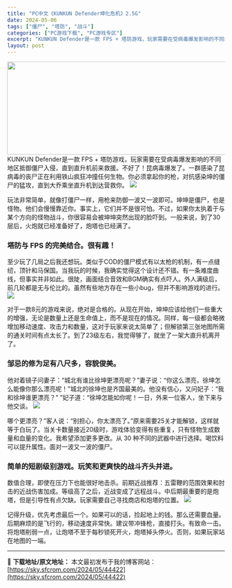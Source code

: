 ```yaml
---
title: "PC中文《KUNKUN Defender坤化危机》2.5G"
date: 2024-05-06
tags: ["僵尸", "塔防", "战斗"]
categories: ["PC游戏下载", "PC游戏专区"]
excerpt: "KUNKUN Defender是一款 FPS + 塔防游戏，玩家需要在受病毒爆发影响的不同地区抵御僵尸入侵，直到直升机前来救援。不好了！昆病毒爆发了。一群感染了昆病毒的丧尸正在利用铁山疯狂冲撞任何生物。你必须拿起你的枪，对抗感染坤的僵尸的猛攻，直到大乔乘坐直升机到达营救你。 玩法非常简单，就像打僵尸&hellip;"
layout: post
---
```


<img class="aligncenter size-full wp-image-44217" src="https://sky.sfcrom.com/wp-content/uploads/2024/05/20240505103045-2f003.jpeg" alt="" width="1200" height="215" />
KUNKUN Defender是一款 FPS + 塔防游戏，玩家需要在受病毒爆发影响的不同地区抵御僵尸入侵，直到直升机前来救援。不好了！昆病毒爆发了。一群感染了昆病毒的丧尸正在利用铁山疯狂冲撞任何生物。你必须拿起你的枪，对抗感染坤的僵尸的猛攻，直到大乔乘坐直升机到达营救你。

<img src="https://sky.sfcrom.com/wp-content/uploads/2024/05/20240506091328-35f5a.jpeg" />

玩法非常简单，就像打僵尸一样，用枪来防御一波又一波即可。坤坤是僵尸，也是怪物。他们会慢慢靠近你。事实上，它们并不是很可怕。不过，如果你太执着于与某个方向的怪物战斗，你很容易会被坤坤突然出现的脸吓到。一般来说，到了30层后，火炮就已经准备好了，炮塔也已经满了。
<h3>塔防与 FPS 的完美结合。很有趣！</h3>
至少玩了几局之后我还想玩。类似于COD的僵尸模式有以太枪的机制，有一点缝纫，顶针和马保国。当我玩的时候，我确实觉得这个设计还不错。有一条难度曲线，但事实并非如此。很陡，画面结合音效和BGM确实有点吓人。外人满级后，前几轮都是无与伦比的。虽然有些地方存在一些小bug，但并不影响游戏的进行。

<img src="https://sky.sfcrom.com/wp-content/uploads/2024/05/20240506091331-f13c1.jpeg" />

对于一款8元的游戏来说，绝对是合格的。从现在开始，坤坤应该给他们一些重大的增强，无论是数量上还是生命值上，而不是现在的情况。同样，每一级都会略微增加移动速度、攻击力和数量，这对于玩家来说太简单了；但解锁第三张地图所需的通关时间有点太长了。到了23级左右，我觉得够了，就坐了一架大直升机离​​开了。
<h3>邹忌的修为足有八尺多，容貌俊美。</h3>
他对着镜子问妻子：“城北有谁比徐坤更漂亮呢？”妻子说：“你这么漂亮，徐坤怎么能像你那么漂亮呢！”城北的徐坤也是齐国最美的。他没有信心，又问妃子：“我和徐坤谁更漂亮？” ”妃子道：“徐坤怎能如你呢！一日，外来一位客人，坐下来与他交谈。

<img src="https://sky.sfcrom.com/wp-content/uploads/2024/05/20240506091335-77ccf.jpeg" />

哪个更漂亮？”客人说：“别担心，你太漂亮了。”原来需要25关才能解锁，这样就等于白玩了。当关卡数量接近20级时，游戏体验变得有些重复，只有怪物生成数量和血量的变化。我希望添加更多更改。从 30 种不同的武器中进行选择。喝饮料可以提升属性。面对一波又一波的僵尸。
<h3>简单的短剧级别游戏。玩笑和更爽快的战斗齐头并进。</h3>
数值合理，即使在压力下也能很好地击杀。前期近战推荐：五雷鞭的范围效果和肘击的近战伤害加成。等级高了之后，近战变成了远程战斗。中后期最重要的是炮塔，但是引导性有点欠缺。玩家需要自己寻找商店和炮塔的位置。

<img src="https://sky.sfcrom.com/wp-content/uploads/2024/05/20240506091337-93bf4.jpeg" />

记得升级，优先考虑最后一个。如果可以的话，捡起地上的钱。那么还需要血量。后期麻烦的是飞行的，移动速度非常快。建议带冲锋枪，直接打头。有致命一击。将炮塔削弱一点，让炮塔不至于每秒锁死开火，炮塔掉头停火。否则，如果玩家站在地图的一端。

---
📖 **下载地址/原文地址：** 本文最初发布于我的博客网站：[https://sky.sfcrom.com/2024/05/44422](https://sky.sfcrom.com/2024/05/44422)
